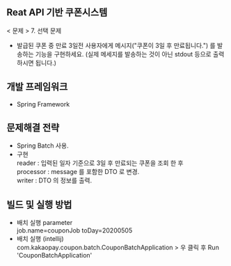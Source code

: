 ## Reat API 기반 쿠폰시스템

< 문제 >
7. 선택 문제
  - 발급된 쿠폰 중 만료 3일전 사용자에게 메시지("쿠폰이 3일 후 만료됩니다.") 를
    발송하는 기능을 구현하세요. (실제 메세지를 발송하는 것이 아닌 stdout 등으로 출력하시면 됩니다.)

## 개발 프레임워크
- Spring Framework

## 문제해결 전략
- Spring Batch 사용.
- 구현 <br>
  reader : 입력된 일자 기준으로 3일 후 만료되는 쿠폰을 조회 한 후 <br>
  processor : message 를 포함한 DTO 로 변경. <br>
  writer : DTO 의 정보를 출력.

## 빌드 및 실행 방법
- 배치 실행 parameter <br>
  job.name=couponJob toDay=20200505 <br>
- 배치 실행 (intellij) <br>
  com.kakaopay.coupon.batch.CouponBatchApplication > 우 클릭 후 Run 'CouponBatchApplication'
